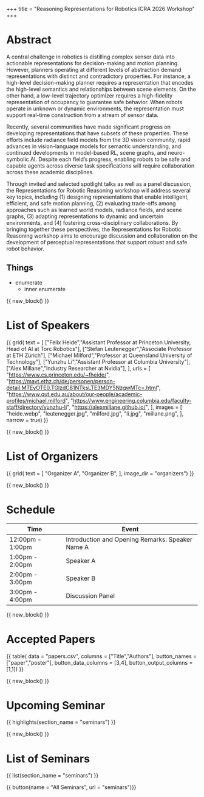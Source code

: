 +++
title = "Reasoning Representations for Robotics ICRA 2026 Workshop"
+++

# Abstract

A central challenge in robotics is distilling complex sensor data into actionable representations for
decision-making and motion planning. However, planners operating at different levels of abstraction
demand representations with distinct and contradictory properties. For instance, a high-level
decision-making planner requires a representation that encodes the high-level semantics and relationships
between scene elements. On the other hand, a low-level trajectory optimizer requires a
high-fidelity representation of occupancy to guarantee safe behavior. When robots operate in unknown
or dynamic environments, the representation must support real-time construction from a
stream of sensor data.

Recently, several communities have made significant progress on developing representations that
have subsets of these properties. These efforts include radiance field models from the 3D vision community,
rapid advances in vision-language models for semantic understanding, and continued developments
in model-based RL, scene graphs, and neuro-symbolic AI. Despite each field’s progress,
enabling robots to be safe and capable agents across diverse task specifications will require collaboration
across these academic disciplines.

Through invited and selected spotlight talks as well as a panel discussion, the Representations
for Robotic Reasoning workshop will address several key topics, including (1) designing representations
that enable intelligent, efficient, and safe motion planning, (2) evaluating trade-offs among
approaches such as learned world models, radiance fields, and scene graphs, (3) adapting representations
to dynamic and uncertain environments, and (4) fostering cross-disciplinary collaborations.
By bringing together these perspectives, the Representations for Robotic Reasoning workshop aims
to encourage discussion and collaboration on the development of perceptual representations that
support robust and safe robot behavior.

## Things

* enumerate
    * inner enumerate



{{ new_block() }}



# List of Speakers

{{ grid(
    text = [
        ["Felix Heide","Assistant Professor at Princeton University, Head of AI at Torc Robotics"], 
        ["Stefan Leutenegger","Associate Professor at ETH Zürich"],
        ["Michael Milford","Professor at Queensland University of Technology"],
        ["Yunzhu Li","Assistant Professor at Columbia University"],
        ["Alex Millane","Industry Researcher at Nvidia"],
    ],
    urls = [
        "https://www.cs.princeton.edu/~fheide/",
        "https://mavt.ethz.ch/de/personen/person-detail.MTEyOTE0.TGlzdC81NTksLTE3MDY5NzgwMTc=.html",
        "https://www.qut.edu.au/about/our-people/academic-profiles/michael.milford",
        "https://www.engineering.columbia.edu/faculty-staff/directory/yunzhu-li",
        "https://alexmillane.github.io/",
    ],
    images = [
        "heide.webp",
        "leutenegger.jpg",
        "milford.jpg",
        "li.jpg",
        "millane.png",
    ],
    narrow = true) }}



{{ new_block() }}



# List of Organizers

{{ grid(
    text = [
        "Organizer A",
        "Organizer B",
    ],
    image_dir = "organizers") }}


{{ new_block() }}



# Schedule

| Time             | Event            |
| ---------------- | ---------------- |
| 12:00pm - 1:00pm | Introduction and Opening Remarks: Speaker Name A     |
| 1:00pm - 2:00pm  | Speaker A        |
| 2:00pm - 3:00pm  | Speaker B        |
| 3:00pm - 4:00pm  | Discussion Panel |



{{ new_block() }}



# Accepted Papers

{{ table(
    data = "papers.csv", 
    columns = ["Title","Authors"],
    button_names = ["paper","poster"], 
    button_data_columns = [3,4], 
    button_output_columns = [1,1]) }}



{{ new_block() }}



# Upcoming Seminar

{{ highlights(section_name = "seminars") }}



{{ new_block() }}



# List of Seminars

{{ list(section_name = "seminars") }}

{{ button(name = "All Seminars", url = "seminars")}}